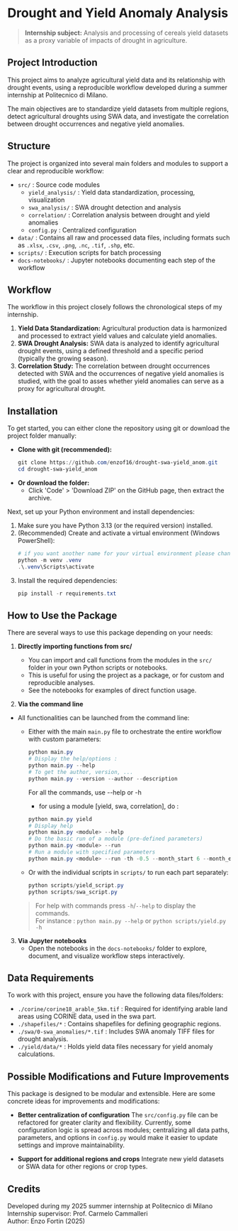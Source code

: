# Drought and Yield Anomaly Analysis

> **Internship subject:**
 Analysis and processing of cereals yield datasets as a proxy variable of impacts of drought in agriculture.

## Project Introduction
This project aims to analyze agricultural yield data and its relationship with drought events, using a reproducible workflow developed during a summer internship at Politecnico di Milano.

The main objectives are to standardize yield datasets from multiple regions, detect agricultural droughts using SWA data, and investigate the correlation between drought occurrences and negative yield anomalies.

## Structure
The project is organized into several main folders and modules to support a clear and reproducible workflow:
- `src/` : Source code modules
    - `yield_analysis/` : Yield data standardization, processing, visualization
    - `swa_analysis/` : SWA drought detection and analysis
    - `correlation/` : Correlation analysis between drought and yield anomalies
    - `config.py` : Centralized configuration
- `data/` : Contains all raw and processed data files, including formats such as `.xlsx`, `.csv`, `.png`, `.nc`, `.tif`, `.shp`, etc.
- `scripts/` : Execution scripts for batch processing
- `docs-notebooks/` : Jupyter notebooks documenting each step of the workflow

## Workflow
The workflow in this project closely follows the chronological steps of my internship.

1. **Yield Data Standardization:** Agricultural production data is harmonized and processed to extract yield values and calculate yield anomalies.
2. **SWA Drought Analysis:** SWA data is analyzed to identify agricultural drought events, using a defined threshold and a specific period (typically the growing season).
3. **Correlation Study:** The correlation between drought occurrences detected with SWA and the occurrences of negative yield anomalies is studied, with the goal to asses whether yield anomalies can serve as a proxy for agricultural drought.

## Installation

To get started, you can either clone the repository using git or download the project folder manually:

- **Clone with git (recommended):**
  ```powershell
  git clone https://github.com/enzof16/drought-swa-yield_anom.git
  cd drought-swa-yield_anom
  ```
- **Or download the folder:**
  - Click 'Code' > 'Download ZIP' on the GitHub page, then extract the archive.

Next, set up your Python environment and install dependencies:

1. Make sure you have Python 3.13 (or the required version) installed.
2. (Recommended) Create and activate a virtual environment (Windows PowerShell):
   ```powershell
   # if you want another name for your virtual environment please change .venv
   python -m venv .venv
   .\.venv\Scripts\activate
   ```
3. Install the required dependencies:
   ```powershell
   pip install -r requirements.txt
   ```



## How to Use the Package

There are several ways to use this package depending on your needs:

1. **Directly importing functions from src/**
   - You can import and call functions from the modules in the `src/` folder in your own Python scripts or notebooks.
   - This is useful for using the project as a package, or for custom and reproducible analyses.
   - See the notebooks for examples of direct function usage.

2. **Via the command line**
  - All functionalities can be launched from the command line:
    - Either with the main `main.py` file to orchestrate the entire workflow with custom parameters:
      ```powershell
      python main.py
      # Display the help/options :
      python main.py --help
      # To get the author, version, ...
      python main.py --version --author --description
      ```
      For all the commands, use --help or -h
      - for using a module [yield, swa, correlation], do : 
      ```powershell
      python main.py yield 
      # Display help
      python main.py <module> --help
      # Do the basic run of a module (pre-defined parameters)
      python main.py <module> --run
      # Run a module with specified parameters
      python main.py <module> --run -th -0.5 --month_start 6 --month_end 10 ...
      ```

    - Or with the individual scripts in `scripts/` to run each part separately:
      ```powershell
      python scripts/yield_script.py
      python scripts/swa_script.py
      ```
    > For help with commands press `-h`/`--help` to display the commands.<br>For instance : ```python main.py --help``` or ```python scripts/yield.py -h```

3. **Via Jupyter notebooks**
   - Open the notebooks in the `docs-notebooks/` folder to explore, document, and visualize workflow steps interactively.



## Data Requirements
To work with this project, ensure you have the following data files/folders:
- `./corine/corine18_arable_5km.tif` : Required for identifying arable land areas using CORINE data, used in the swa part.
- `./shapefiles/*` : Contains shapefiles for defining geographic regions.
- `./swa/0-swa_anomalies/*.tif` : Includes SWA anomaly TIFF files for drought analysis.
- `./yield/data/*` : Holds yield data files necessary for yield anomaly calculations.


## Possible Modifications and Future Improvements

This package is designed to be modular and extensible. Here are some concrete ideas for improvements and modifications:

- **Better centralization of configuration**
  The `src/config.py` file can be refactored for greater clarity and flexibility. Currently, some configuration logic is spread across modules; centralizing all data paths, parameters, and options in `config.py` would make it easier to update settings and improve maintainability.

- **Support for additional regions and crops**
  Integrate new yield datasets or SWA data for other regions or crop types.


## Credits
Developed during my 2025 summer internship at Politecnico di Milano  
Internship supervisor: Prof. Carmelo Cammalleri  
Author: Enzo Fortin (2025)
